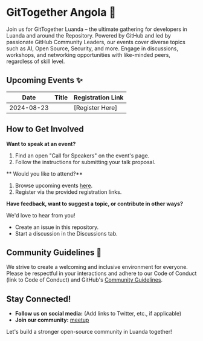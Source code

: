 # GitTogether Angola 🚀

Join us for GitTogether Luanda – the ultimate gathering for developers in Luanda and around the Repository. Powered by GitHub and led by passionate GitHub Community Leaders, our events cover diverse topics such as AI, Open Source, Security, and more. Engage in discussions, workshops, and networking opportunities with like-minded peers, regardless of skill level. 

## Upcoming Events ✨

| Date | Title | Registration Link |
|---|---|---|
| 2024-08-23 | []() | [Register Here] | 

## How to Get Involved

**Want to speak at an event?**

1. Find an open "Call for Speakers" on the event's page.
2. Follow the instructions for submitting your talk proposal.

** Would you like to attend?**

1. Browse upcoming events [here](https://www.meetup.com/gittogether-luanda/).
2. Register via the provided registration links.

**Have feedback, want to suggest a topic, or contribute in other ways?**

We'd love to hear from you! 

* Create an issue in this repository. 
* Start a discussion in the Discussions tab.

## Community Guidelines 🤝

We strive to create a welcoming and inclusive environment for everyone. Please be respectful in your interactions and adhere to our Code of Conduct (link to Code of Conduct) and GitHub's [Community Guidelines](https://docs.github.com/en/site-policy/github-terms/github-community-guidelines).

## Stay Connected! 

* **Follow us on social media:** (Add links to Twitter, etc., if applicable) 
* **Join our community:** [meetup](https://www.meetup.com/gittogether-luanda/)

Let's build a stronger open-source community in Luanda together! 
